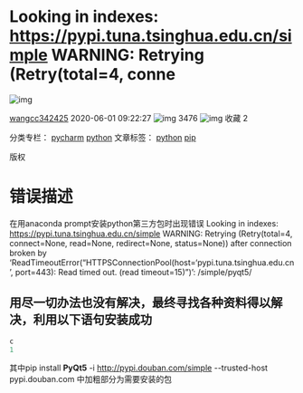 # Looking in indexes: https://pypi.tuna.tsinghua.edu.cn/simple WARNING: Retrying (Retry(total=4, conne

![img](https://csdnimg.cn/release/blogv2/dist/pc/img/original.png)

[wangcc342425](https://blog.csdn.net/weixin_44239195) 2020-06-01 09:22:27 ![img](https://csdnimg.cn/release/blogv2/dist/pc/img/articleReadEyes.png) 3476 ![img](https://csdnimg.cn/release/blogv2/dist/pc/img/tobarCollect.png) 收藏 2

分类专栏： [pycharm](https://blog.csdn.net/weixin_44239195/category_9421802.html) [python](https://blog.csdn.net/weixin_44239195/category_9468861.html) 文章标签： [python](https://www.csdn.net/tags/MtjaQg4sNDk0LWJsb2cO0O0O.html) [pip](https://www.csdn.net/tags/MtzaIg0sMjA2NzMtYmxvZwO0O0OO0O0O.html)

版权

# 错误描述

在用anaconda prompt安装python第三方包时出现错误
Looking in indexes: https://pypi.tuna.tsinghua.edu.cn/simple
WARNING: Retrying (Retry(total=4, connect=None, read=None, redirect=None, status=None)) after connection broken by ‘ReadTimeoutError(“HTTPSConnectionPool(host=‘pypi.tuna.tsinghua.edu.cn’, port=443): Read timed out. (read timeout=15)”)’: /simple/pyqt5/

## 用尽一切办法也没有解决，最终寻找各种资料得以解决，利用以下语句安装成功

```python
c
1
```

其中pip install **PyQt5** -i http://pypi.douban.com/simple --trusted-host pypi.douban.com 中加粗部分为需要安装的包

